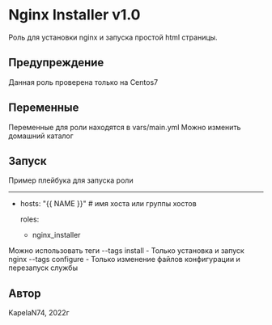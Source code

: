 Nginx Installer v1.0
=========

Роль для установки nginx и запуска простой html страницы.

Предупреждение
------------

Данная роль проверена только на Centos7

Переменные
--------------

Переменные для роли находятся в vars/main.yml 
Можно изменить домашний каталог 

Запуск
----------------

Пример плейбука для запуска роли

---
- hosts: "{{ NAME }}"  # имя хоста или группы хостов

  roles:
    - nginx_installer

Можно использовать теги
--tags install    - Только установка и запуск nginx
--tags configure  - Только изменение файлов конфигурации и перезапуск службы

Автор
------------------

KapelaN74, 2022г
